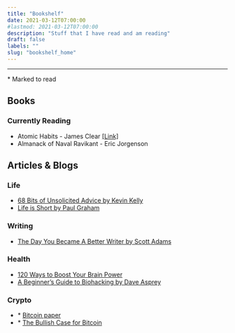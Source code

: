 ```yaml
---
title: "Bookshelf"
date: 2021-03-12T07:00:00
#lastmod: 2021-03-12T07:00:00
description: "Stuff that I have read and am reading"
draft: false
labels: ""
slug: "bookshelf_home"
---
```


***

\* Marked to read

## Books

### Currently Reading

- Atomic Habits - James Clear <a href="https://amzn.to/3bHpdLW" target="blank">[Link]</a>
- Almanack of Naval Ravikant - Eric Jorgenson

## Articles & Blogs

### Life

- <a href="https://kk.org/thetechnium/68-bits-of-unsolicited-advice/" target="blank">68 Bits of Unsolicited Advice by Kevin Kelly</a>
- <a href="http://www.paulgraham.com/vb.html" target="blank">Life is Short by Paul Graham</a>

### Writing

- <a href="https://dilbertblog.typepad.com/the_dilbert_blog/2007/06/the_day_you_bec.html" target="blank">The Day You Became A Better Writer by Scott Adams</a>

### Health

- <a href="https://litemind.com/boost-brain-power/" target="blank">120 Ways to Boost Your Brain Power</a>
- <a href="https://daveasprey.com/beginners-guide-to-biohacking-101/" target="blank">A Beginner’s Guide to Biohacking by Dave Asprey</a>
<!-- - \* <a href="https://www.newscientist.com/round-up/mind-guide/" target="blank">Mind guide</a> -->

### Crypto

- \* <a href="https://bitcoin.org/bitcoin.pdf" target="blank">Bitcoin paper</a>
- \* <a href="https://vijayboyapati.medium.com/the-bullish-case-for-bitcoin-6ecc8bdecc1" target="blank">The Bullish Case for Bitcoin</a> 
